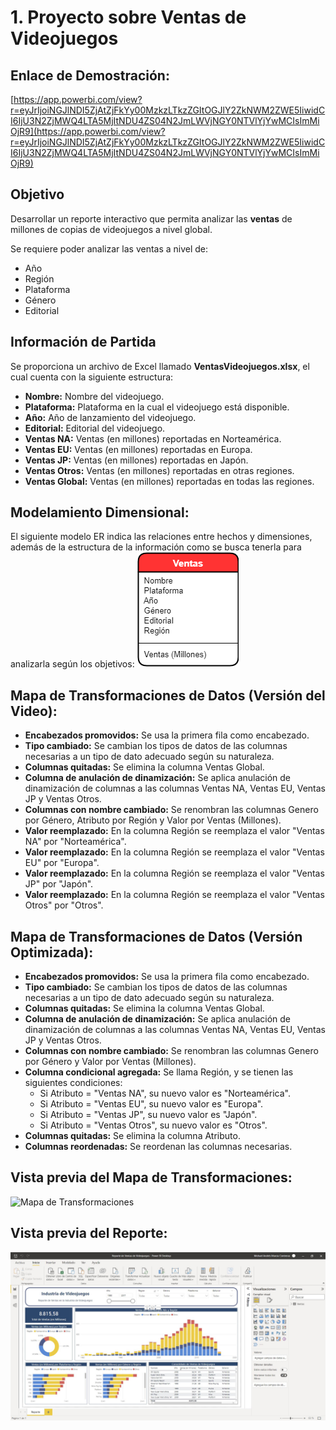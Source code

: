 # 1. Proyecto sobre Ventas de Videojuegos

## Enlace de Demostración:  
[https://app.powerbi.com/view?r=eyJrIjoiNGJlNDI5ZjAtZjFkYy00MzkzLTkzZGItOGJlY2ZkNWM2ZWE5IiwidCI6IjU3N2ZjMWQ4LTA5MjItNDU4ZS04N2JmLWVjNGY0NTVlYjYwMCIsImMiOjR9](https://app.powerbi.com/view?r=eyJrIjoiNGJlNDI5ZjAtZjFkYy00MzkzLTkzZGItOGJlY2ZkNWM2ZWE5IiwidCI6IjU3N2ZjMWQ4LTA5MjItNDU4ZS04N2JmLWVjNGY0NTVlYjYwMCIsImMiOjR9)

## Objetivo
Desarrollar un reporte interactivo que permita analizar las **ventas** de millones de copias de videojuegos a nivel global.

Se requiere poder analizar las ventas a nivel de:
- Año
- Región
- Plataforma
- Género
- Editorial

## Información de Partida
Se proporciona un archivo de Excel llamado **VentasVideojuegos.xlsx**, el cual cuenta con la siguiente estructura:
- **Nombre:** Nombre del videojuego.
- **Plataforma:** Plataforma en la cual el videojuego está disponible.
- **Año:** Año de lanzamiento del videojuego.
- **Editorial:** Editorial del videojuego.
- **Ventas NA:** Ventas (en millones) reportadas en Norteamérica.
- **Ventas EU:** Ventas (en millones) reportadas en Europa.
- **Ventas JP:** Ventas (en millones) reportadas en Japón.
- **Ventas Otros:** Ventas (en millones) reportadas en otras regiones.
- **Ventas Global:** Ventas (en millones) reportadas en todas las regiones.

## Modelamiento Dimensional:
El siguiente modelo ER indica las relaciones entre hechos y dimensiones, además de la estructura de la información como se busca tenerla para analizarla según los objetivos:
![Modelo ER](https://github.com/mamurciac/Udemy-s-Power-BI-Course/blob/master/1.%20Proyecto%20Ventas%20Videojuegos/Modelo%20ER.png)

## Mapa de Transformaciones de Datos (Versión del Video):
- **Encabezados promovidos:** Se usa la primera fila como encabezado.
- **Tipo cambiado:** Se cambian los tipos de datos de las columnas necesarias a un tipo de dato adecuado según su naturaleza.
- **Columnas quitadas:** Se elimina la columna Ventas Global.
- **Columna de anulación de dinamización:** Se aplica anulación de dinamización de columnas a las columnas Ventas NA, Ventas EU, Ventas JP y Ventas Otros.
- **Columnas con nombre cambiado:** Se renombran las columnas Genero por Género, Atributo por Región y Valor por Ventas (Millones).
- **Valor reemplazado:** En la columna Región se reemplaza el valor "Ventas NA" por "Norteamérica".
- **Valor reemplazado:** En la columna Región se reemplaza el valor "Ventas EU" por "Europa".
- **Valor reemplazado:** En la columna Región se reemplaza el valor "Ventas JP" por "Japón".
- **Valor reemplazado:** En la columna Región se reemplaza el valor "Ventas Otros" por "Otros".

## Mapa de Transformaciones de Datos (Versión Optimizada):
- **Encabezados promovidos:** Se usa la primera fila como encabezado.
- **Tipo cambiado:** Se cambian los tipos de datos de las columnas necesarias a un tipo de dato adecuado según su naturaleza.
- **Columnas quitadas:** Se elimina la columna Ventas Global.
- **Columna de anulación de dinamización:** Se aplica anulación de dinamización de columnas a las columnas Ventas NA, Ventas EU, Ventas JP y Ventas Otros.
- **Columnas con nombre cambiado:** Se renombran las columnas Genero por Género y Valor por Ventas (Millones).
- **Columna condicional agregada:** Se llama Región, y se tienen las siguientes condiciones:
	- Si Atributo = "Ventas NA", su nuevo valor es "Norteamérica".
	- Si Atributo = "Ventas EU", su nuevo valor es "Europa".
	- Si Atributo = "Ventas JP", su nuevo valor es "Japón".
	- Si Atributo = "Ventas Otros", su nuevo valor es "Otros".
- **Columnas quitadas:** Se elimina la columna Atributo.
- **Columnas reordenadas:** Se reordenan las columnas necesarias.

## Vista previa del Mapa de Transformaciones:
![Mapa de Transformaciones](https://github.com/mamurciac/Udemy-s-Power-BI-Course/blob/master/1.%20Proyecto%20Ventas%20Videojuegos/Transformaci%C3%B3n%20de%20Datos%20%5BPower%20Query%5D.jpg)

## Vista previa del Reporte:
![Vista previa del Reporte](https://github.com/mamurciac/Udemy-s-Power-BI-Course/blob/master/1.%20Proyecto%20Ventas%20Videojuegos/Vista%20del%20Reporte.JPG)